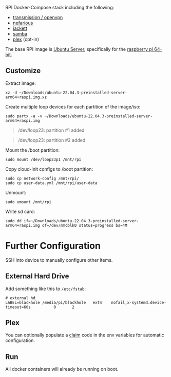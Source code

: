RPI Docker-Compose stack including the following:

- [transmission / openvpn](https://github.com/haugene/docker-transmission-openvpn)
- [nefarious](https://github.com/lardbit/nefarious)
- [jackett](https://github.com/Jackett/Jackett)
- [samba](https://github.com/dperson/samba)
- [plex](https://docs.linuxserver.io/images/docker-plex) (opt-in)
	
The base RPI image is [Ubuntu Server](https://ubuntu.com/download/raspberry-pi), specifically for the [raspberry pi 64-bit](https://ubuntu.com/download/raspberry-pi/thank-you?version=22.04.3&architecture=server-arm64+raspi).

## Customize

Extract image:

    xz -d ~/Downloads/ubuntu-22.04.3-preinstalled-server-arm64+raspi.img.xz 

Create multiple loop devices for each partition of the image/iso:

    sudo partx -a -v ~/Downloads/ubuntu-22.04.3-preinstalled-server-arm64+raspi.img

> /dev/loop23: partition #1 added

> /dev/loop23: partition #2 added

Mount the /boot partition:

    sudo mount /dev/loop23p1 /mnt/rpi

Copy cloud-init configs to /boot partition:

    sudo cp network-config /mnt/rpi/
    sudo cp user-data.yml /mnt/rpi/user-data

Unmount:

    sudo umount /mnt/rpi

Write sd card:

    sudo dd if=~/Downloads/ubuntu-22.04.3-preinstalled-server-arm64+raspi.img of=/dev/mmcblk0 status=progress bs=4M

# Further Configuration

SSH into device to manually configure other items.

## External Hard Drive

Add something like this to `/etc/fstab`:

	# external hd
	LABEL=blackhole /media/pi/blackhole   ext4    nofail,x-systemd.device-timeout=60s          0       2

## Plex
You can optionally populate a [claim](https://www.plex.tv/claim/) code in the env variables for automatic configuration.

## Run

All docker containers will already be running on boot.
